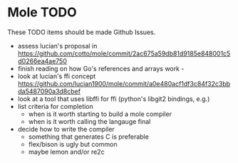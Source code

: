 # Mole TODO

These TODO items should be made Github Issues.

* assess lucian's proposal in https://github.com/cotto/mole/commit/2ac675a59db81d9185e848001c5d0266ea4ae750
* finish reading on how Go's references and arrays work - 
* look at lucian's ffi concept https://github.com/lucian1900/mole/commit/a0e480acf1df3c84f32c3bbda5487090a3d8cbef
* look at a tool that uses libffi for ffi (python's libgit2 bindings, e.g.)
* list criteria for completion
  - when is it worth starting to build a mole compiler
  - when is it worth calling the langauge final
* decide how to write the compiler
  - something that generates C is preferable
  - flex/bison is ugly but common
  - maybe lemon and/or re2c
